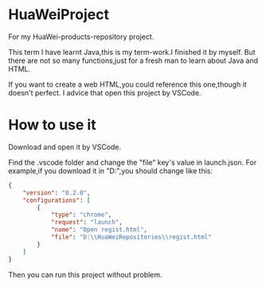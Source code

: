 # HuaWeiProject
For my HuaWei-products-repository project.

This term I have learnt Java,this is my term-work.I finished it by myself.
But there are not so many functions,just for a fresh man to learn about Java and HTML.

If you want to create a web HTML,you could reference this one,though it doesn't perfect.
I advice that open this project by VSCode.

# How to use it
Download and open it by VSCode.

Find the .vscode folder and change the "file" key's value in launch.json.
For example,if you download it in "D:\",you should change like this:
```json
{
    "version": "0.2.0",
    "configurations": [
        {
            "type": "chrome",
            "request": "launch",
            "name": "Open regist.html",
            "file": "D:\\HuaWeiRepositories\\regist.html"
        }
    ]
}
```
Then you can run this project without problem.
